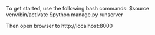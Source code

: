 To get started, use the following bash commands:
$source venv/bin/activate
$python manage.py runserver

Then open browser to http://localhost:8000